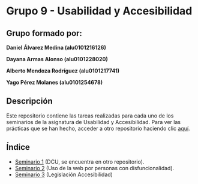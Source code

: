 # Grupo 9 - Usabilidad y Accesibilidad

## Grupo formado por:

**Daniel Álvarez Medina (alu0101216126)**

**Dayana Armas Alonso (alu0101228020)**

**Alberto Mendoza Rodríguez (alu0101217741)**

**Yago Pérez Molanes (alu0101254678)**

## Descripción

Este repositorio contiene las tareas realizadas para cada uno de los seminarios de la asignatura de Usabilidad y Accesibilidad. Para ver las prácticas que se han hecho, acceder a otro repositorio haciendo clic [aquí](https://github.com/alu0101217741/UyA-Practicas.git).

## Índice

* [Seminario 1](https://github.com/alu0101254678/uya-2021-SeminarioDCU.git) (DCU, se encuentra en otro repositorio).
* [Seminario 2](Seminario_2/) (Uso de la web por personas con disfuncionalidad).
* [Seminario 3](https://github.com/alu0101217741/UyA-Seminarios/blob/main/Seminario_3/Legislaci%C3%B3n%20Accesibilidad%20-%20Grupo%209.png) (Legislación Accesibilidad)
